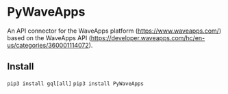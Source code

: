 # PyWaveApps
An API connector for the WaveApps platform (https://www.waveapps.com/) based on the WaveApps API (https://developer.waveapps.com/hc/en-us/categories/360001114072).

## Install
```pip3 install gql[all]```
```pip3 install PyWaveApps```